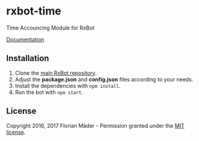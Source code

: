 # rxbot-time
Time Accouncing Module for RxBot

[Documentation](doc/rxbot-time.md)

## Installation
1. Clone the [main RxBot repository](https://github.com/fkm/rxbot).
2. Adjust the **package.json** and **config.json** files according to your needs.
3. Install the dependencies with `npm install`.
4. Run the bot with `npm start`.


## License
Copyright 2016, 2017 Florian Mäder - Permission granted under the [MIT license](LICENSE).
